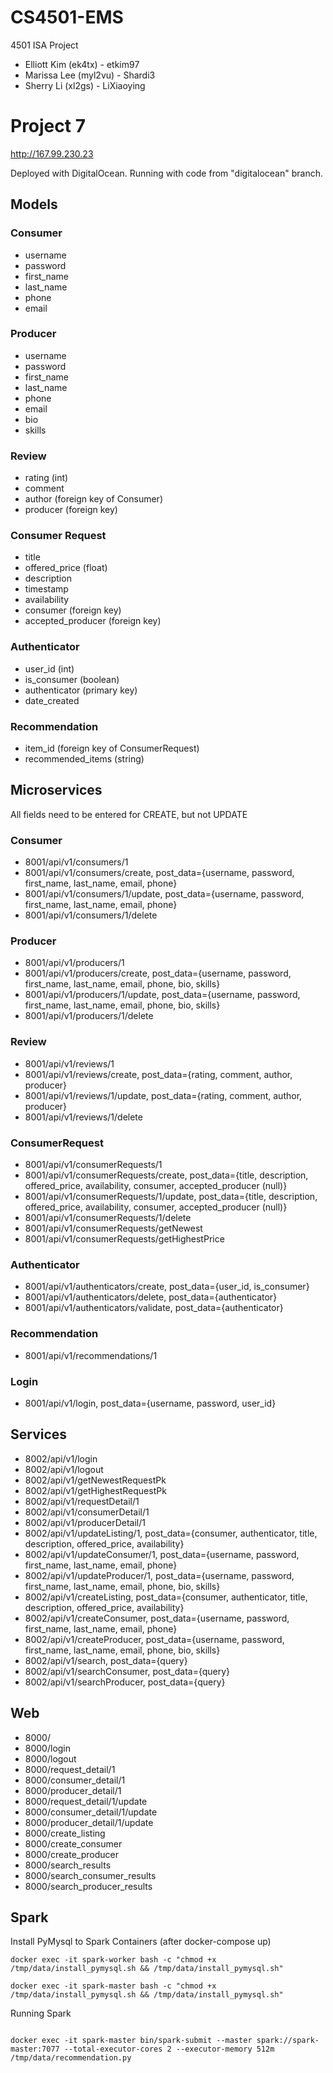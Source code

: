 # CS4501-EMS
4501 ISA Project
* Elliott Kim (ek4tx) - etkim97
* Marissa Lee (myl2vu) - Shardi3
* Sherry Li (xl2gs) - LiXiaoying

# Project 7

http://167.99.230.23

Deployed with DigitalOcean.  Running with code from "digitalocean" branch.

## Models

### Consumer
* username
* password
* first_name
* last_name
* phone
* email

### Producer
* username
* password
* first_name
* last_name
* phone
* email
* bio
* skills

### Review
* rating (int)
* comment
* author (foreign key of Consumer)
* producer (foreign key)

### Consumer Request
* title
* offered_price (float)
* description
* timestamp
* availability
* consumer (foreign key)
* accepted_producer (foreign key)

### Authenticator
* user_id (int)
* is_consumer (boolean)
* authenticator (primary key)
* date_created

### Recommendation
* item_id (foreign key of ConsumerRequest)
* recommended_items (string)


## Microservices

All fields need to be entered for CREATE, but not UPDATE

### Consumer
* 8001/api/v1/consumers/1
* 8001/api/v1/consumers/create, post_data={username, password, first_name, last_name, email, phone}
* 8001/api/v1/consumers/1/update, post_data={username, password, first_name, last_name, email, phone}
* 8001/api/v1/consumers/1/delete

### Producer
* 8001/api/v1/producers/1
* 8001/api/v1/producers/create, post_data={username, password, first_name, last_name, email, phone, bio, skills}
* 8001/api/v1/producers/1/update, post_data={username, password, first_name, last_name, email, phone, bio, skills}
* 8001/api/v1/producers/1/delete

### Review
* 8001/api/v1/reviews/1
* 8001/api/v1/reviews/create, post_data={rating, comment, author, producer}
* 8001/api/v1/reviews/1/update, post_data={rating, comment, author, producer}
* 8001/api/v1/reviews/1/delete

### ConsumerRequest
* 8001/api/v1/consumerRequests/1
* 8001/api/v1/consumerRequests/create, post_data={title, description, offered_price, availability, consumer, accepted_producer (null)}
* 8001/api/v1/consumerRequests/1/update, post_data={title, description, offered_price, availability, consumer, accepted_producer (null)}
* 8001/api/v1/consumerRequests/1/delete
* 8001/api/v1/consumerRequests/getNewest
* 8001/api/v1/consumerRequests/getHighestPrice

### Authenticator
* 8001/api/v1/authenticators/create, post_data={user_id, is_consumer}
* 8001/api/v1/authenticators/delete, post_data={authenticator}
* 8001/api/v1/authenticators/validate, post_data={authenticator}

### Recommendation
* 8001/api/v1/recommendations/1

### Login
* 8001/api/v1/login, post_data={username, password, user_id}

## Services

* 8002/api/v1/login
* 8002/api/v1/logout
* 8002/api/v1/getNewestRequestPk
* 8002/api/v1/getHighestRequestPk
* 8002/api/v1/requestDetail/1
* 8002/api/v1/consumerDetail/1
* 8002/api/v1/producerDetail/1
* 8002/api/v1/updateListing/1, post_data={consumer, authenticator, title, description, offered_price, availability}
* 8002/api/v1/updateConsumer/1, post_data={username, password, first_name, last_name, email, phone}
* 8002/api/v1/updateProducer/1, post_data={username, password, first_name, last_name, email, phone, bio, skills}
* 8002/api/v1/createListing, post_data={consumer, authenticator, title, description, offered_price, availability}
* 8002/api/v1/createConsumer, post_data={username, password, first_name, last_name, email, phone}
* 8002/api/v1/createProducer, post_data={username, password, first_name, last_name, email, phone, bio, skills}
* 8002/api/v1/search, post_data={query}
* 8002/api/v1/searchConsumer, post_data={query}
* 8002/api/v1/searchProducer, post_data={query}

## Web

* 8000/
* 8000/login
* 8000/logout
* 8000/request_detail/1
* 8000/consumer_detail/1
* 8000/producer_detail/1
* 8000/request_detail/1/update
* 8000/consumer_detail/1/update
* 8000/producer_detail/1/update
* 8000/create_listing
* 8000/create_consumer
* 8000/create_producer
* 8000/search_results
* 8000/search_consumer_results
* 8000/search_producer_results


## Spark

Install PyMysql to Spark Containers (after docker-compose up)

```
docker exec -it spark-worker bash -c "chmod +x /tmp/data/install_pymysql.sh && /tmp/data/install_pymysql.sh"

docker exec -it spark-master bash -c "chmod +x /tmp/data/install_pymysql.sh && /tmp/data/install_pymysql.sh"

```

Running Spark

```

docker exec -it spark-master bin/spark-submit --master spark://spark-master:7077 --total-executor-cores 2 --executor-memory 512m /tmp/data/recommendation.py

```